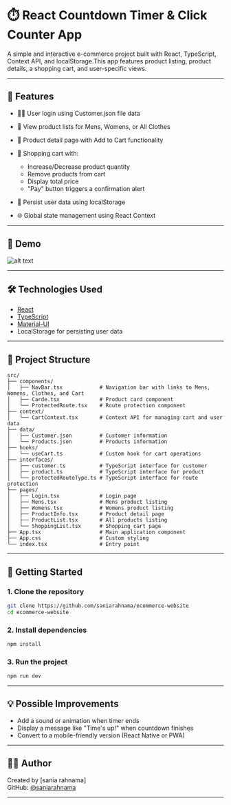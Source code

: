 # ⏱️ React Countdown Timer & Click Counter App
A simple and interactive e-commerce project built with React, TypeScript, Context API, and localStorage.This app features product listing, product details, a shopping cart, and user-specific views.


---

## 🎯 Features

- 🧑‍💻 User login using Customer.json file data
- 🏬 View product lists for Mens, Womens, or All Clothes
- 📄 Product detail page with Add to Cart functionality
- 🛒 Shopping cart with:
  - Increase/Decrease product quantity
  - Remove products from cart
  - Display total price
  - "Pay" button triggers a confirmation alert

- 💾 Persist user data using localStorage
- 🌐 Global state management using React Context

---

## 🧪 Demo

![alt text](demo.png)

---

## 🛠️ Technologies Used

- [React](https://react.dev/)
- [TypeScript](https://www.typescriptlang.org/)
- [Material-UI](https://mui.com/)
- LocalStorage for persisting user data

---

## 📁 Project Structure

```
src/
├── components/
│   ├── NavBar.tsx            # Navigation bar with links to Mens, Womens, Clothes, and Cart
│   ├── Carde.tsx             # Product card component
│   └── ProtectedRoute.tsx    # Route protection component
├── context/
│   └── CartContext.tsx       # Context API for managing cart and user data
├── data/
│   ├── Customer.json         # Customer information
│   └── Products.json         # Products information
├── hooks/
│   └── useCart.ts            # Custom hook for cart operations
├── interfaces/
│   ├── customer.ts           # TypeScript interface for customer
│   ├── product.ts            # TypeScript interface for product
│   └── protectedRouteType.ts # TypeScript interface for route protection
├── pages/
│   ├── Login.tsx             # Login page
│   ├── Mens.tsx              # Mens product listing
│   ├── Womens.tsx            # Womens product listing
│   ├── ProductInfo.tsx       # Product detail page
│   ├── ProductList.tsx       # All products listing
│   └── ShoppingList.tsx      # Shopping cart page
├── App.tsx                   # Main application component
├── App.css                   # Custom styling
└── index.tsx                 # Entry point

```

---

## 🚀 Getting Started

### 1. Clone the repository

```bash
git clone https://github.com/saniarahnama/ecommerce-website
cd ecommerce-website
```

### 2. Install dependencies

```bash
npm install
```

### 3. Run the project

```bash
npm run dev
```

---

## 💡 Possible Improvements

- Add a sound or animation when timer ends
- Display a message like "Time's up!" when countdown finishes
- Convert to a mobile-friendly version (React Native or PWA)

---

## 👨‍💻 Author

Created by [sania rahnama]  
GitHub: [@saniarahnama](https://github.com/saniarahnama)

---
